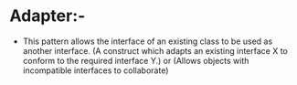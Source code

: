 # Adapter:-

- This pattern allows the interface of an existing class to be used as another interface. (A construct which adapts an
  existing interface X to conform to the required interface Y.) or (Allows objects with incompatible interfaces to
  collaborate)
